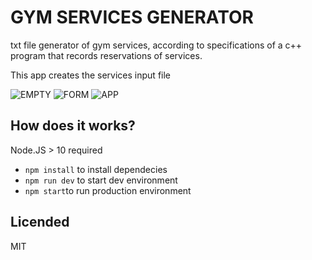 # GYM SERVICES GENERATOR

txt file generator of gym services, according to specifications of a c++ program that records reservations of services.

This app creates the services input file

![EMPTY](./static/SS-1.png)
![FORM](./static/SS-2.png)
![APP](./static/SS-3.png)

## How does it works?

Node.JS > 10 required

* `npm install` to install dependecies
* `npm run dev` to start dev environment
* `npm start`to run production environment

## Licended

MIT